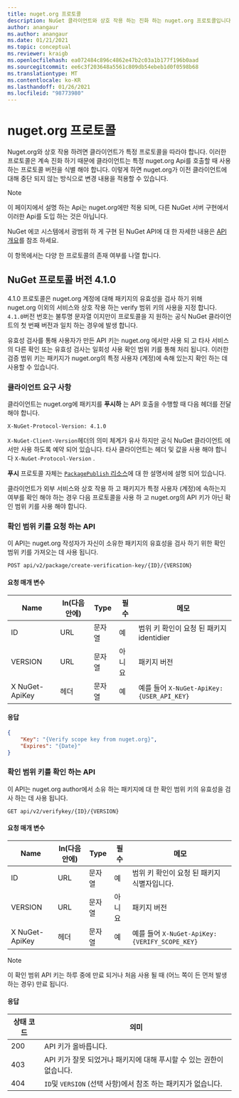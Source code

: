 ```yaml
---
title: nuget.org 프로토콜
description: NuGet 클라이언트와 상호 작용 하는 진화 하는 nuget.org 프로토콜입니다.
author: anangaur
ms.author: anangaur
ms.date: 01/21/2021
ms.topic: conceptual
ms.reviewer: kraigb
ms.openlocfilehash: ea072484c896c4862e47b2c03a1b177f196b0aad
ms.sourcegitcommit: ee6c3f203648a5561c809db54ebeb1d0f0598b68
ms.translationtype: MT
ms.contentlocale: ko-KR
ms.lasthandoff: 01/26/2021
ms.locfileid: "98773980"
---
```

# <a name="nugetorg-protocols"></a>nuget.org 프로토콜

Nuget.org와 상호 작용 하려면 클라이언트가 특정 프로토콜을 따라야 합니다. 이러한 프로토콜은 계속 진화 하기 때문에 클라이언트는 특정 nuget.org Api를 호출할 때 사용 하는 프로토콜 버전을 식별 해야 합니다. 이렇게 하면 nuget.org가 이전 클라이언트에 대해 중단 되지 않는 방식으로 변경 내용을 적용할 수 있습니다.

> [!Note]
> 이 페이지에서 설명 하는 Api는 nuget.org에만 적용 되며, 다른 NuGet 서버 구현에서 이러한 Api를 도입 하는 것은 아닙니다. 

NuGet 에코 시스템에서 광범위 하 게 구현 된 NuGet API에 대 한 자세한 내용은 [API 개요](overview.md)를 참조 하세요.

이 항목에서는 다양 한 프로토콜의 존재 여부를 나열 합니다.

## <a name="nuget-protocol-version-410"></a>NuGet 프로토콜 버전 4.1.0

4.1.0 프로토콜은 nuget.org 계정에 대해 패키지의 유효성을 검사 하기 위해 nuget.org 이외의 서비스와 상호 작용 하는 verify 범위 키의 사용을 지정 합니다. `4.1.0`버전 번호는 불투명 문자열 이지만이 프로토콜을 지 원하는 공식 NuGet 클라이언트의 첫 번째 버전과 일치 하는 경우에 발생 합니다.

유효성 검사를 통해 사용자가 만든 API 키는 nuget.org 에서만 사용 되 고 타사 서비스의 다른 확인 또는 유효성 검사는 일회성 사용 확인 범위 키를 통해 처리 됩니다. 이러한 검증 범위 키는 패키지가 nuget.org의 특정 사용자 (계정)에 속해 있는지 확인 하는 데 사용할 수 있습니다.

### <a name="client-requirement"></a>클라이언트 요구 사항

클라이언트는 nuget.org에 패키지를 **푸시하** 는 API 호출을 수행할 때 다음 헤더를 전달 해야 합니다.

```
X-NuGet-Protocol-Version: 4.1.0
```

`X-NuGet-Client-Version`헤더의 의미 체계가 유사 하지만 공식 NuGet 클라이언트 에서만 사용 하도록 예약 되어 있습니다. 타사 클라이언트는 헤더 및 값을 사용 해야 합니다 `X-NuGet-Protocol-Version` .

**푸시** 프로토콜 자체는 [ `PackagePublish` 리소스](package-publish-resource.md)에 대 한 설명서에 설명 되어 있습니다.

클라이언트가 외부 서비스와 상호 작용 하 고 패키지가 특정 사용자 (계정)에 속하는지 여부를 확인 해야 하는 경우 다음 프로토콜을 사용 하 고 nuget.org의 API 키가 아닌 확인 범위 키를 사용 해야 합니다.

### <a name="api-to-request-a-verify-scope-key"></a>확인 범위 키를 요청 하는 API

이 API는 nuget.org 작성자가 자신이 소유한 패키지의 유효성을 검사 하기 위한 확인 범위 키를 가져오는 데 사용 됩니다.

```
POST api/v2/package/create-verification-key/{ID}/{VERSION}
```

#### <a name="request-parameters"></a>요청 매개 변수

Name           | In(다음 안에)     | Type   | 필수 | 메모
-------------- | ------ | ------ | -------- | -----
ID             | URL    | 문자열 | 예      | 범위 키 확인이 요청 된 패키지 identidier
VERSION        | URL    | 문자열 | 아니요       | 패키지 버전
X NuGet-ApiKey | 헤더 | 문자열 | 예      | 예를 들어 `X-NuGet-ApiKey: {USER_API_KEY}`

#### <a name="response"></a>응답

```json
{
    "Key": "{Verify scope key from nuget.org}",
    "Expires": "{Date}"
}
```

### <a name="api-to-verify-the-verify-scope-key"></a>확인 범위 키를 확인 하는 API

이 API는 nuget.org author에서 소유 하는 패키지에 대 한 확인 범위 키의 유효성을 검사 하는 데 사용 됩니다.

```
GET api/v2/verifykey/{ID}/{VERSION}
```

#### <a name="request-parameters"></a>요청 매개 변수

Name           | In(다음 안에)     | Type   | 필수 | 메모
-------------  | ------ | ------ | -------- | -----
ID             | URL    | 문자열 | 예      | 범위 키 확인이 요청 된 패키지 식별자입니다.
VERSION        | URL    | 문자열 | 아니요       | 패키지 버전
X NuGet-ApiKey | 헤더 | 문자열 | 예      | 예를 들어 `X-NuGet-ApiKey: {VERIFY_SCOPE_KEY}`

> [!Note]
> 이 확인 범위 API 키는 하루 중에 만료 되거나 처음 사용 될 때 (어느 쪽이 든 먼저 발생 하는 경우) 만료 됩니다.

#### <a name="response"></a>응답

상태 코드 | 의미
----------- | -------
200         | API 키가 올바릅니다.
403         | API 키가 잘못 되었거나 패키지에 대해 푸시할 수 있는 권한이 없습니다.
404         | `ID`및 `VERSION` (선택 사항)에서 참조 하는 패키지가 없습니다.
